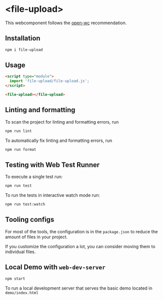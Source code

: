 # \<file-upload>

This webcomponent follows the [open-wc](https://github.com/open-wc/open-wc) recommendation.

## Installation

```bash
npm i file-upload
```

## Usage

```html
<script type="module">
  import 'file-upload/file-upload.js';
</script>

<file-upload></file-upload>
```

## Linting and formatting

To scan the project for linting and formatting errors, run

```bash
npm run lint
```

To automatically fix linting and formatting errors, run

```bash
npm run format
```

## Testing with Web Test Runner

To execute a single test run:

```bash
npm run test
```

To run the tests in interactive watch mode run:

```bash
npm run test:watch
```

## Tooling configs

For most of the tools, the configuration is in the `package.json` to reduce the amount of files in your project.

If you customize the configuration a lot, you can consider moving them to individual files.

## Local Demo with `web-dev-server`

```bash
npm start
```

To run a local development server that serves the basic demo located in `demo/index.html`
